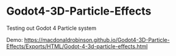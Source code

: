 # Godot4-3D-Particle-Effects

Testing out Godot 4 Particle system

Demo: https://macdonaldrobinson.github.io/Godot4-3D-Particle-Effects/Exports/HTML/Godot-4-3d-particle-effects.html
